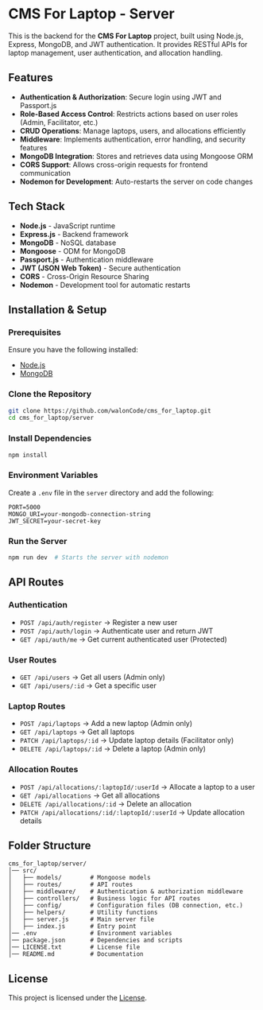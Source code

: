 # CMS For Laptop - Server

This is the backend for the **CMS For Laptop** project, built using Node.js, Express, MongoDB, and JWT authentication. It provides RESTful APIs for laptop management, user authentication, and allocation handling.

## Features
- **Authentication & Authorization**: Secure login using JWT and Passport.js
- **Role-Based Access Control**: Restricts actions based on user roles (Admin, Facilitator, etc.)
- **CRUD Operations**: Manage laptops, users, and allocations efficiently
- **Middleware**: Implements authentication, error handling, and security features
- **MongoDB Integration**: Stores and retrieves data using Mongoose ORM
- **CORS Support**: Allows cross-origin requests for frontend communication
- **Nodemon for Development**: Auto-restarts the server on code changes

## Tech Stack
- **Node.js** - JavaScript runtime
- **Express.js** - Backend framework
- **MongoDB** - NoSQL database
- **Mongoose** - ODM for MongoDB
- **Passport.js** - Authentication middleware
- **JWT (JSON Web Token)** - Secure authentication
- **CORS** - Cross-Origin Resource Sharing
- **Nodemon** - Development tool for automatic restarts

## Installation & Setup

### **Prerequisites**
Ensure you have the following installed:
- [Node.js](https://nodejs.org/)
- [MongoDB](https://www.mongodb.com/)

### **Clone the Repository**
```sh
git clone https://github.com/walonCode/cms_for_laptop.git
cd cms_for_laptop/server
```

### **Install Dependencies**
```sh
npm install
```

### **Environment Variables**
Create a `.env` file in the `server` directory and add the following:
```env
PORT=5000
MONGO_URI=your-mongodb-connection-string
JWT_SECRET=your-secret-key
```

### **Run the Server**
```sh
npm run dev  # Starts the server with nodemon
```

## API Routes

### **Authentication**
- `POST /api/auth/register` → Register a new user
- `POST /api/auth/login` → Authenticate user and return JWT
- `GET /api/auth/me` → Get current authenticated user (Protected)

### **User Routes**
- `GET /api/users` → Get all users (Admin only)
- `GET /api/users/:id` → Get a specific user

### **Laptop Routes**
- `POST /api/laptops` → Add a new laptop (Admin only)
- `GET /api/laptops` → Get all laptops
- `PATCH /api/laptops/:id` → Update laptop details (Facilitator only)
- `DELETE /api/laptops/:id` → Delete a laptop (Admin only)

### **Allocation Routes**
- `POST /api/allocations/:laptopId/:userId` → Allocate a laptop to a user
- `GET /api/allocations` → Get all allocations
- `DELETE /api/allocations/:id` → Delete an allocation
- `PATCH /api/allocations/:id/:laptopId/:userId` → Update allocation details

## Folder Structure
```
cms_for_laptop/server/
│── src/
│   ├── models/        # Mongoose models
│   ├── routes/        # API routes
│   ├── middleware/    # Authentication & authorization middleware
│   ├── controllers/   # Business logic for API routes
│   ├── config/        # Configuration files (DB connection, etc.)
│   ├── helpers/       # Utility functions
│   ├── server.js      # Main server file
│   ├── index.js       # Entry point
│── .env               # Environment variables
│── package.json       # Dependencies and scripts
│── LICENSE.txt        # License file
│── README.md          # Documentation
```

## License
This project is licensed under the [License](../license.txt).




